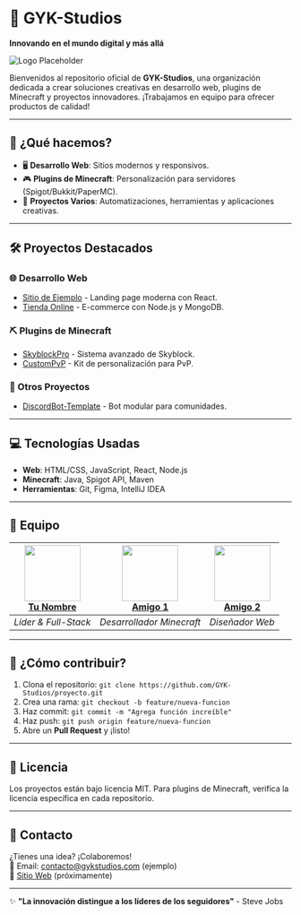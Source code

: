 # 🚀 GYK-Studios 
**Innovando en el mundo digital y más allá**  

![Logo Placeholder](https://via.placeholder.com/150x50?text=GYK-Studios+Logo)  

Bienvenidos al repositorio oficial de **GYK-Studios**, una organización dedicada a crear soluciones creativas en desarrollo web, plugins de Minecraft y proyectos innovadores. ¡Trabajamos en equipo para ofrecer productos de calidad!  

---

## 🌟 **¿Qué hacemos?**  
- 🖥️ **Desarrollo Web**: Sitios modernos y responsivos.  
- 🎮 **Plugins de Minecraft**: Personalización para servidores (Spigot/Bukkit/PaperMC).  
- 🔧 **Proyectos Varios**: Automatizaciones, herramientas y aplicaciones creativas.  

---

## 🛠️ **Proyectos Destacados**  
### 🌐 Desarrollo Web  
- [Sitio de Ejemplo](https://github.com/GYK-Studios/ejemplo-web) - Landing page moderna con React.  
- [Tienda Online](https://github.com/GYK-Studios/tienda-ejemplo) - E-commerce con Node.js y MongoDB.  

### ⛏️ Plugins de Minecraft  
- [SkyblockPro](https://github.com/GYK-Studios/SkyblockPro) - Sistema avanzado de Skyblock.  
- [CustomPvP](https://github.com/GYK-Studios/CustomPvP) - Kit de personalización para PvP.  

### 🔨 Otros Proyectos  
- [DiscordBot-Template](https://github.com/GYK-Studios/DiscordBot) - Bot modular para comunidades.  

---

## 💻 **Tecnologías Usadas**  
- **Web**: HTML/CSS, JavaScript, React, Node.js  
- **Minecraft**: Java, Spigot API, Maven  
- **Herramientas**: Git, Figma, IntelliJ IDEA  

---

## 👥 **Equipo**  
| [<img src="https://via.placeholder.com/100" width=100><br>**Tu Nombre**](https://github.com/tuperfil) | [<img src="https://via.placeholder.com/100" width=100><br>**Amigo 1**](https://github.com/amigo1) | [<img src="https://via.placeholder.com/100" width=100><br>**Amigo 2**](https://github.com/amigo2) |  
| :---: | :---: | :---: |  
| *Líder & Full-Stack* | *Desarrollador Minecraft* | *Diseñador Web* |  

---

## 🤝 **¿Cómo contribuir?**  
1. Clona el repositorio: `git clone https://github.com/GYK-Studios/proyecto.git`  
2. Crea una rama: `git checkout -b feature/nueva-funcion`  
3. Haz commit: `git commit -m "Agrega función increíble"`  
4. Haz push: `git push origin feature/nueva-funcion`  
5. Abre un **Pull Request** y ¡listo!  

---

## 📄 **Licencia**  
Los proyectos están bajo licencia MIT. Para plugins de Minecraft, verifica la licencia específica en cada repositorio.  

---

## 📩 **Contacto**  
¿Tienes una idea? ¡Colaboremos!  
📧 Email: contacto@gykstudios.com (ejemplo)  
🔗 [Sitio Web](https://gykstudios.com) (próximamente)  

---

✨ **"La innovación distingue a los líderes de los seguidores"** - Steve Jobs  
